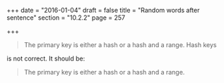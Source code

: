 +++
date = "2016-01-04"
draft = false
title = "Random words after sentence"
section = "10.2.2"
page = 257

+++

> The primary key is either a hash or a hash and a range. Hash keys

is not correct. It should be:

> The primary key is either a hash or a hash and a range.
